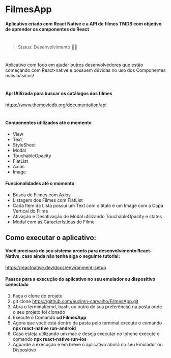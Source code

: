 # FilmesApp 
#### Aplicativo criado com React Native e a API de filmes TMDB com objetivo de aprender os componentes do React
#
> Status: Desenvolvimento 👨‍💻
#
#
Aplicativo com foco em ajudar outros desenvolvedores que estão começando com React-native e possuem dúvidas no uso dos Componentes mais básicos!
#
#### Api Utilizada para buscar os catálogos dos filmes
https://www.themoviedb.org/documentation/api
#
#### Componentes utilizados até o momento
+ View
+ Text
+ StyleSheet
+ Modal
+ TouchableOpacity
+ FlatList
+ Axios
+ Image

#### Funcionalidades até o momento
+ Busca de Filmes com Axios
+ Listagem dos Filmes com FlatList
+ Cada Item da Lista possui um Text com o título e um Image com a Capa Vertical do Filme
+ Ativação e Desativação de Modal utilizando TouchableOpacity e states
+ Modal com as Características do Filme

## Como executar o aplicativo:
#### Você precisará do seu sistema pronto para desenvolvimento React-Native, caso ainda não tenha siga o seguinte tutorial:
https://reactnative.dev/docs/environment-setup
#### Passos para a execução do aplicativo no seu emulador ou dispositivo conectado
1. Faça o clone do projeto
2. git clone https://github.com/euzimn-carvalho/FilmesApp.git
3. Abra o terminal(cmd, bash, ou outro de sua preferência) na pasta onde o seu projeto foi clonado
4. Execute o Comando **cd FilmesApp**
5. Agora que você está dentro da pasta pelo terminal execute o comando **npx react-native run-android**
6. Caso esteja utilizando um mac e deseja executar no Iphone execute o comando **npx react-native run-ios**
7. Aguarde a execução e em breve o aplicativo abrirá no seu Emulador ou Dispositivo


